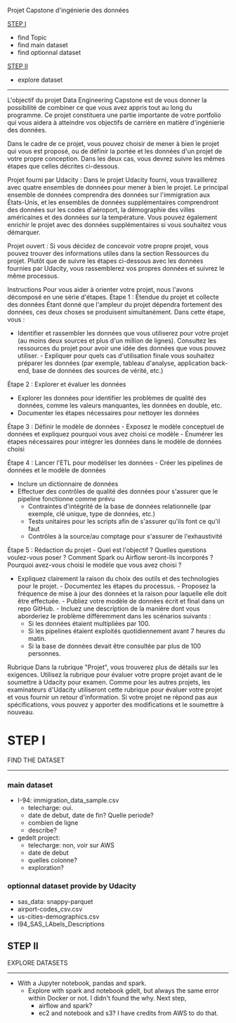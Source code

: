 Projet Capstone d'ingénierie des données

[STEP I](#STEP-I)  
* find Topic
* find main dataset
* find optionnal dataset

[STEP II](#STEP-II)
* explore dataset


___

L'objectif du projet Data Engineering Capstone est de vous donner la possibilité de combiner ce que vous avez appris tout au long du programme. Ce projet constituera une partie importante de votre portfolio qui vous aidera à atteindre vos objectifs de carrière en matière d'ingénierie des données.

Dans le cadre de ce projet, vous pouvez choisir de mener à bien le projet qui vous est proposé, ou de définir la portée et les données d'un projet de votre propre conception. Dans les deux cas, vous devrez suivre les mêmes étapes que celles décrites ci-dessous.

Projet fourni par Udacity :
Dans le projet Udacity fourni, vous travaillerez avec quatre ensembles de données pour mener à bien le projet. Le principal ensemble de données comprendra des données sur l'immigration aux États-Unis, et les ensembles de données supplémentaires comprendront des données sur les codes d'aéroport, la démographie des villes américaines et des données sur la température. Vous pouvez également enrichir le projet avec des données supplémentaires si vous souhaitez vous démarquer.

Projet ouvert :
Si vous décidez de concevoir votre propre projet, vous pouvez trouver des informations utiles dans la section Ressources du projet. Plutôt que de suivre les étapes ci-dessous avec les données fournies par Udacity, vous rassemblerez vos propres données et suivrez le même processus.

Instructions
Pour vous aider à orienter votre projet, nous l'avons décomposé en une série d'étapes.
Étape 1 : Étendue du projet et collecte des données
Étant donné que l'ampleur du projet dépendra fortement des données, ces deux choses se produisent simultanément. Dans cette étape, vous :
   - Identifier et rassembler les données que vous utiliserez pour votre projet (au moins deux sources et plus d'un million de lignes). Consultez les ressources du projet pour avoir une idée des données que vous pouvez utiliser.
    - Expliquer pour quels cas d'utilisation finale vous souhaitez préparer les données (par exemple, tableau d'analyse, application back-end, base de données des sources de vérité, etc.)

Étape 2 : Explorer et évaluer les données
   - Explorer les données pour identifier les problèmes de qualité des données, comme les valeurs manquantes, les données en double, etc.
  - Documenter les étapes nécessaires pour nettoyer les données

Étape 3 : Définir le modèle de données
    - Exposez le modèle conceptuel de données et expliquez pourquoi vous avez choisi ce modèle
    - Énumérer les étapes nécessaires pour intégrer les données dans le modèle de données choisi

Étape 4 : Lancer l'ETL pour modéliser les données
    - Créer les pipelines de données et le modèle de données
   - Inclure un dictionnaire de données
   - Effectuer des contrôles de qualité des données pour s'assurer que le pipeline fonctionne comme prévu
        * Contraintes d'intégrité de la base de données relationnelle (par exemple, clé unique, type de données, etc.)
        * Tests unitaires pour les scripts afin de s'assurer qu'ils font ce qu'il faut
        * Contrôles à la source/au comptage pour s'assurer de l'exhaustivité

Étape 5 : Rédaction du projet
    - Quel est l'objectif ? Quelles questions voulez-vous poser ? Comment Spark ou Airflow seront-ils incorporés ? Pourquoi avez-vous choisi le modèle que vous avez choisi ?
   - Expliquez clairement la raison du choix des outils et des technologies pour le projet.
    - Documentez les étapes du processus.
    - Proposez la fréquence de mise à jour des données et la raison pour laquelle elle doit être effectuée.
    - Publiez votre modèle de données écrit et final dans un repo GitHub.
    - Incluez une description de la manière dont vous aborderiez le problème différemment dans les scénarios suivants :
        - Si les données étaient multipliées par 100.
        - Si les pipelines étaient exploités quotidiennement avant 7 heures du matin.
        - Si la base de données devait être consultée par plus de 100 personnes.

Rubrique
Dans la rubrique "Projet", vous trouverez plus de détails sur les exigences. Utilisez la rubrique pour évaluer votre propre projet avant de le soumettre à Udacity pour examen. Comme pour les autres projets, les examinateurs d'Udacity utiliseront cette rubrique pour évaluer votre projet et vous fournir un retour d'information. Si votre projet ne répond pas aux spécifications, vous pouvez y apporter des modifications et le soumettre à nouveau.

# STEP I
FIND THE DATASET

---
### main dataset

* I-94: immigration_data_sample.csv
    * telecharge: oui.
    * date de debut, date de fin? Quelle periode?
    * combien de ligne
    * describe?
* gedelt project:
    * telecharge: non, voir sur AWS
    * date de debut
    * quelles colonne? 
    * exploration?

### optionnal dataset provide by Udacity
* sas_data: snappy-parquet
* airport-codes_csv.csv
* us-cities-demographics.csv
* I94_SAS_LAbels_Descriptions



## STEP II
EXPLORE DATASETS

---
* With a Jupyter notebook, pandas and spark.
    * Explore with spark and notebook gdelt, but always the same error within Docker or not. I didn't found the why. Next step, 
        - airflow and spark? 
        - ec2 and notebook and s3? I have credits from AWS to do that. 



